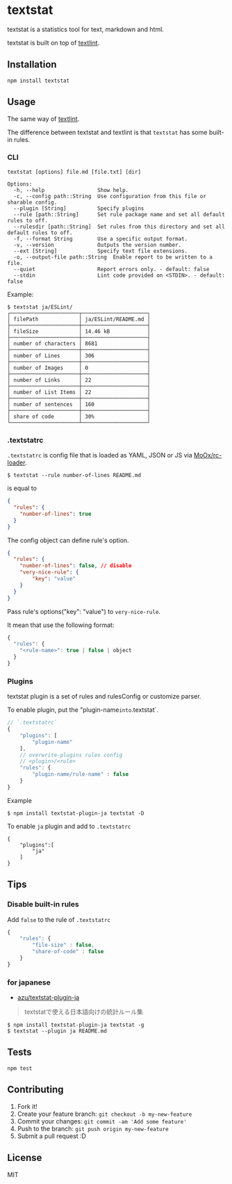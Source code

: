 # textstat

textstat is a statistics tool for text, markdown and html.

textstat is built on top of [textlint](https://github.com/textlint/textlint "textlint").

## Installation

    npm install textstat

## Usage

The same way of [textlint](https://github.com/textlint/textlint "textlint").

The difference between textstat and textlint is that `textstat` has some built-in rules.

### CLI

```
textstat [options] file.md [file.txt] [dir]

Options:
  -h, --help                 Show help.
  -c, --config path::String  Use configuration from this file or sharable config.
  --plugin [String]          Specify plugins
  --rule [path::String]      Set rule package name and set all default rules to off.
  --rulesdir [path::String]  Set rules from this directory and set all default rules to off.
  -f, --format String        Use a specific output format.
  -v, --version              Outputs the version number.
  --ext [String]             Specify text file extensions.
  -o, --output-file path::String  Enable report to be written to a file.
  --quiet                    Report errors only. - default: false
  --stdin                    Lint code provided on <STDIN>. - default: false
```

Example:

```
$ textstat ja/ESLint/
┌──────────────────────┬─────────────────────┐
│ filePath             │ ja/ESLint/README.md │
├──────────────────────┼─────────────────────┤
│ fileSize             │ 14.46 kB            │
├──────────────────────┼─────────────────────┤
│ number of characters │ 8681                │
├──────────────────────┼─────────────────────┤
│ number of Lines      │ 306                 │
├──────────────────────┼─────────────────────┤
│ number of Images     │ 0                   │
├──────────────────────┼─────────────────────┤
│ number of Links      │ 22                  │
├──────────────────────┼─────────────────────┤
│ number of List Items │ 22                  │
├──────────────────────┼─────────────────────┤
│ number of sentences  │ 160                 │
├──────────────────────┼─────────────────────┤
│ share of code        │ 30%                 │
└──────────────────────┴─────────────────────┘
```

### .textstatrc


`.textstatrc` is config file that is loaded as YAML, JSON or JS via [MoOx/rc-loader](https://github.com/MoOx/rc-loader "MoOx/rc-loader").

```
$ textstat --rule number-of-lines README.md
```

is equal to

```json
{
  "rules": {
    "number-of-lines": true
  }
}
```

The config object can define rule's option.

```json
{
  "rules": {
    "number-of-lines": false, // disable
    "very-nice-rule": {
        "key": "value"
    }
  }
}
```

Pass rule's options("key": "value") to `very-nice-rule`.

It mean that use the following format:

```js
{
  "rules": {
    "<rule-name>": true | false | object
  }
}
```

### Plugins

textstat plugin is a set of rules and rulesConfig or customize parser.

To enable plugin, put the "plugin-name` into `.textstat`.

```js
// `.textstatrc`
{
    "plugins": [
        "plugin-name"
    ],
    // overwrite-plugins rules config
    // <plugin>/<rule>
    "rules": {
        "plugin-name/rule-name" : false
    }
}
```

Example

    $ npm install textstat-plugin-ja textstat -D

To enable `ja` plugin and add to `.textstatrc`

```
{
    "plugins":[
        "ja"
    ]
}
```

## Tips

### Disable built-in rules

Add `false` to the rule of `.textstatrc`

```js
{
    "rules": {
        "file-size" : false,
        "share-of-code" : false
    }
}
```

### for japanese

- [azu/textstat-plugin-ja](https://github.com/azu/textstat-plugin-ja "azu/textstat-plugin-ja")

> textstatで使える日本語向けの統計ルール集

```
$ npm install textstat-plugin-ja textstat -g
$ textstat --plugin ja README.md
```

## Tests

    npm test

## Contributing

1. Fork it!
2. Create your feature branch: `git checkout -b my-new-feature`
3. Commit your changes: `git commit -am 'Add some feature'`
4. Push to the branch: `git push origin my-new-feature`
5. Submit a pull request :D

## License

MIT